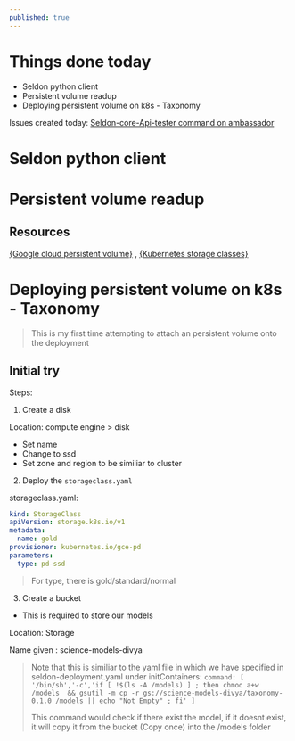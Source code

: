 ```yaml
---
published: true
---
```

# Things done today
- Seldon python client
- Persistent volume readup
- Deploying persistent volume on k8s - Taxonomy

Issues created today: [Seldon-core-Api-tester command on ambassador](https://github.com/SeldonIO/seldon-core/issues/1914)



# Seldon python client


# Persistent volume readup

## Resources
[{Google cloud persistent volume}](https://cloud.google.com/kubernetes-engine/docs/concepts/persistent-volumes) , [{Kubernetes storage classes}](https://kubernetes.io/docs/concepts/storage/storage-classes/)

# Deploying persistent volume on k8s - Taxonomy

> This is my first time attempting to attach an persistent volume onto the deployment

## Initial try
Steps:
1. Create a disk

Location: compute engine > disk

- Set name
- Change to ssd
- Set zone and region to be similiar to cluster

2. Deploy the `storageclass.yaml`

storageclass.yaml:

```yaml
kind: StorageClass
apiVersion: storage.k8s.io/v1
metadata:
  name: gold
provisioner: kubernetes.io/gce-pd
parameters:
  type: pd-ssd
```

> For type, there is gold/standard/normal

3. Create a bucket
- This is required to store our models

Location: Storage

Name given : science-models-divya

> Note that this is similiar to the yaml file in which we have specified in seldon-deployment.yaml under initContainers: `command: [ '/bin/sh','-c','if [ !$(ls -A /models) ] ; then chmod a+w /models  && gsutil -m cp -r gs://science-models-divya/taxonomy-0.1.0 /models || echo "Not Empty" ; fi' ]`
>
> This command would check if there exist the model, if it doesnt exist, it will copy it from the bucket (Copy once) into the /models folder



